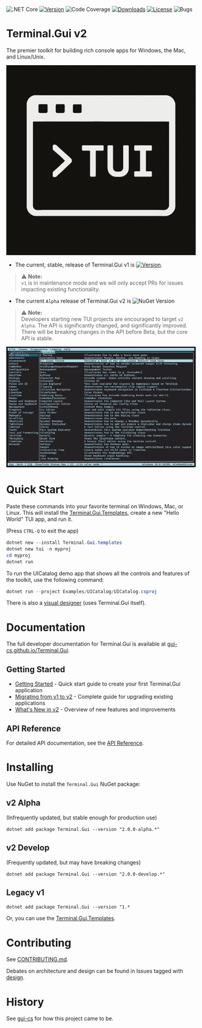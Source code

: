 ![.NET Core](https://github.com/gui-cs/Terminal.Gui/workflows/.NET%20Core/badge.svg?branch=develop)
[![Version](https://img.shields.io/nuget/v/Terminal.Gui.svg)](https://www.nuget.org/packages/Terminal.Gui)
![Code Coverage](https://img.shields.io/endpoint?url=https://gist.githubusercontent.com/migueldeicaza/90ef67a684cb71db1817921a970f8d27/raw/code-coverage.json)
[![Downloads](https://img.shields.io/nuget/dt/Terminal.Gui)](https://www.nuget.org/packages/Terminal.Gui)
[![License](https://img.shields.io/github/license/gui-cs/gui.cs.svg)](LICENSE)
![Bugs](https://img.shields.io/github/issues/gui-cs/gui.cs/bug)

# Terminal.Gui v2

The premier toolkit for building rich console apps for Windows, the Mac, and Linux/Unix.

![logo](docfx/images/logo.png)

* The current, stable, release of Terminal.Gui v1 is [![Version](https://img.shields.io/nuget/v/Terminal.Gui.svg)](https://www.nuget.org/packages/Terminal.Gui).

> :warning: **Note:**  
> `v1` is in maintenance mode and we will only accept PRs for issues impacting existing functionality.

* The current `Alpha` release of Terminal.Gui v2 is ![NuGet Version](https://img.shields.io/nuget/vpre/Terminal.Gui)

> :warning: **Note:**  
> Developers starting new TUI projects are encouraged to target `v2 Alpha`. The API is significantly changed, and significantly improved. There will be breaking changes in the API before Beta, but the core API is stable.

![Sample app](docfx/images/sample.gif)

# Quick Start

Paste these commands into your favorite terminal on Windows, Mac, or Linux. This will install the [Terminal.Gui.Templates](https://github.com/gui-cs/Terminal.Gui.templates), create a new "Hello World" TUI app, and run it.

(Press `CTRL-Q` to exit the app)

```powershell
dotnet new --install Terminal.Gui.templates
dotnet new tui -n myproj
cd myproj
dotnet run
```

To run the UICatalog demo app that shows all the controls and features of the toolkit, use the following command:

```powershell
dotnet run --project Examples/UICatalog/UICatalog.csproj
```

There is also a [visual designer](https://github.com/gui-cs/TerminalGuiDesigner) (uses Terminal.Gui itself).

# Documentation 

The full developer documentation for Terminal.Gui is available at [gui-cs.github.io/Terminal.Gui](https://gui-cs.github.io/Terminal.Gui).

## Getting Started

- [Getting Started](https://gui-cs.github.io/Terminal.Gui/docs/getting-started) - Quick start guide to create your first Terminal.Gui application
- [Migrating from v1 to v2](https://gui-cs.github.io/Terminal.Gui/docs/migratingfromv1) - Complete guide for upgrading existing applications
- [What's New in v2](https://gui-cs.github.io/Terminal.Gui/docs/newinv2) - Overview of new features and improvements

## API Reference

For detailed API documentation, see the [API Reference](https://gui-cs.github.io/Terminal.Gui/api/Terminal.Gui.App.html).

# Installing

Use NuGet to install the `Terminal.Gui` NuGet package: 

## v2 Alpha 

(Infrequently updated, but stable enough for production use)
```
dotnet add package Terminal.Gui --version "2.0.0-alpha.*"
```

## v2 Develop

(Frequently updated, but may have breaking changes)
```
dotnet add package Terminal.Gui --version "2.0.0-develop.*"
```

## Legacy v1

```
dotnet add package Terminal.Gui --version "1.*
```

Or, you can use the [Terminal.Gui.Templates](https://github.com/gui-cs/Terminal.Gui.templates).

# Contributing

See [CONTRIBUTING.md](./CONTRIBUTING.md).

Debates on architecture and design can be found in Issues tagged with [design](https://github.com/gui-cs/Terminal.Gui/issues?q=is%3Aopen+is%3Aissue+label%3Av2+label%3Adesign).

# History

See [gui-cs](https://github.com/gui-cs/) for how this project came to be.
